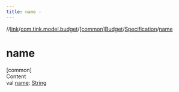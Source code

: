 ```yaml
---
title: name -
---
```

//[link](../../../index.md)/[com.tink.model.budget](../../index.md)/[[common]Budget](../index.md)/[Specification](index.md)/[name](name.md)



# name  
[common]  
Content  
val [name](name.md): [String](https://kotlinlang.org/api/latest/jvm/stdlib/kotlin/-string/index.html)  



